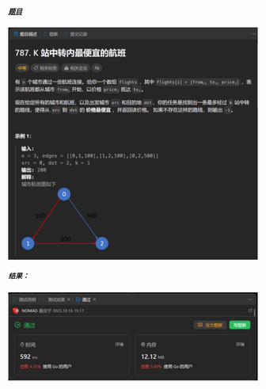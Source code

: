 ##### [题目](https://leetcode.cn/problems/cheapest-flights-within-k-stops/description/)
![pic](img.png)
##### 结果：
![pic](result.png)